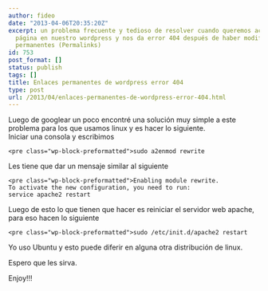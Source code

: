 ```yaml
---
author: fideo
date: "2013-04-06T20:35:20Z"
excerpt: un problema frecuente y tedioso de resolver cuando queremos acceder a una
  página en nuestro wordpress y nos da error 404 después de haber modificado los enlaces
  permanentes (Permalinks)
id: 753
post_format: []
status: publish
tags: []
title: Enlaces permanentes de wordpress error 404
type: post
url: /2013/04/enlaces-permanentes-de-wordpress-error-404.html
---
```

Luego de googlear un poco encontré una solución muy simple a este problema para los que usamos linux y es hacer lo siguiente.  
Iniciar una consola y escribimos

```
<pre class="wp-block-preformatted">sudo a2enmod rewrite
```

Les tiene que dar un mensaje similar al siguiente

```
<pre class="wp-block-preformatted">Enabling module rewrite.
To activate the new configuration, you need to run:
service apache2 restart
```

Luego de esto lo que tienen que hacer es reiniciar el servidor web apache, para eso hacen lo siguiente

```
<pre class="wp-block-preformatted">sudo /etc/init.d/apache2 restart
```

Yo uso Ubuntu y esto puede diferir en alguna otra distribución de linux.

Espero que les sirva.

Enjoy!!!
